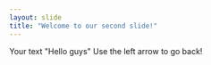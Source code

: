 ```yaml
---
layout: slide
title: "Welcome to our second slide!"
---
```

Your text "Hello guys"
Use the left arrow to go back!
